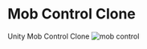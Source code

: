 # Mob Control Clone

Unity Mob Control Clone
![mob control](https://user-images.githubusercontent.com/61085808/133507354-a7693f0c-c3c7-4052-a7cd-c81edf80d9d2.png)
